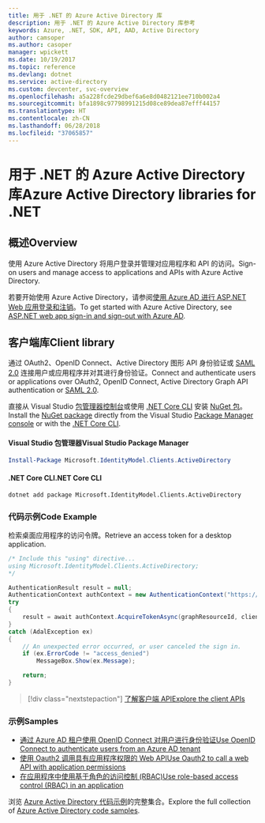 ```yaml
---
title: 用于 .NET 的 Azure Active Directory 库
description: 用于 .NET 的 Azure Active Directory 库参考
keywords: Azure, .NET, SDK, API, AAD, Active Directory
author: camsoper
ms.author: casoper
manager: wpickett
ms.date: 10/19/2017
ms.topic: reference
ms.devlang: dotnet
ms.service: active-directory
ms.custom: devcenter, svc-overview
ms.openlocfilehash: a5a228fcde29dbef6a6e8d0482121ee710b002a4
ms.sourcegitcommit: bfa1898c97798991215d08ce89dea87efff44157
ms.translationtype: HT
ms.contentlocale: zh-CN
ms.lasthandoff: 06/28/2018
ms.locfileid: "37065857"
---
```

# <a name="azure-active-directory-libraries-for-net"></a><span data-ttu-id="144c3-104">用于 .NET 的 Azure Active Directory 库</span><span class="sxs-lookup"><span data-stu-id="144c3-104">Azure Active Directory libraries for .NET</span></span>

## <a name="overview"></a><span data-ttu-id="144c3-105">概述</span><span class="sxs-lookup"><span data-stu-id="144c3-105">Overview</span></span>

<span data-ttu-id="144c3-106">使用 Azure Active Directory 将用户登录并管理对应用程序和 API 的访问。</span><span class="sxs-lookup"><span data-stu-id="144c3-106">Sign-on users and manage access to applications and APIs with Azure Active Directory.</span></span>

<span data-ttu-id="144c3-107">若要开始使用 Azure Active Directory，请参阅[使用 Azure AD 进行 ASP.NET Web 应用登录和注销](/azure/active-directory/develop/active-directory-devquickstarts-webapp-dotnet)。</span><span class="sxs-lookup"><span data-stu-id="144c3-107">To get started with Azure Active Directory, see [ASP.NET web app sign-in and sign-out with Azure AD](/azure/active-directory/develop/active-directory-devquickstarts-webapp-dotnet).</span></span>

## <a name="client-library"></a><span data-ttu-id="144c3-108">客户端库</span><span class="sxs-lookup"><span data-stu-id="144c3-108">Client library</span></span>

<span data-ttu-id="144c3-109">通过 OAuth2、OpenID Connect、Active Directory 图形 API 身份验证或 [SAML 2.0](https://docs.microsoft.com/azure/active-directory/develop/active-directory-saml-protocol-reference) 连接用户或应用程序并对其进行身份验证。</span><span class="sxs-lookup"><span data-stu-id="144c3-109">Connect and authenticate users or applications over OAuth2, OpenID Connect, Active Directory Graph API authentication or [SAML 2.0](https://docs.microsoft.com/azure/active-directory/develop/active-directory-saml-protocol-reference).</span></span>

<span data-ttu-id="144c3-110">直接从 Visual Studio [包管理器控制台][PackageManager]或使用 [.NET Core CLI][DotNetCLI] 安装 [NuGet 包](https://www.nuget.org/packages/Microsoft.Azure.Management.AppService.Fluent)。</span><span class="sxs-lookup"><span data-stu-id="144c3-110">Install the [NuGet package](https://www.nuget.org/packages/Microsoft.Azure.Management.AppService.Fluent) directly from the Visual Studio [Package Manager console][PackageManager] or with the [.NET Core CLI][DotNetCLI].</span></span>

#### <a name="visual-studio-package-manager"></a><span data-ttu-id="144c3-111">Visual Studio 包管理器</span><span class="sxs-lookup"><span data-stu-id="144c3-111">Visual Studio Package Manager</span></span>

```powershell
Install-Package Microsoft.IdentityModel.Clients.ActiveDirectory
```

#### <a name="net-core-cli"></a><span data-ttu-id="144c3-112">.NET Core CLI</span><span class="sxs-lookup"><span data-stu-id="144c3-112">.NET Core CLI</span></span>

```bash
dotnet add package Microsoft.IdentityModel.Clients.ActiveDirectory
```

### <a name="code-example"></a><span data-ttu-id="144c3-113">代码示例</span><span class="sxs-lookup"><span data-stu-id="144c3-113">Code Example</span></span>

<span data-ttu-id="144c3-114">检索桌面应用程序的访问令牌。</span><span class="sxs-lookup"><span data-stu-id="144c3-114">Retrieve an access token for a desktop application.</span></span>

```csharp
/* Include this "using" directive...
using Microsoft.IdentityModel.Clients.ActiveDirectory;
*/

AuthenticationResult result = null;
AuthenticationContext authContext = new AuthenticationContext("https://someauthority.com");
try
{
    result = await authContext.AcquireTokenAsync(graphResourceId, clientId, redirectUri, new PlatformParameters(PromptBehavior.Auto));
}
catch (AdalException ex)
{
    // An unexpected error occurred, or user canceled the sign in.
    if (ex.ErrorCode != "access_denied")
        MessageBox.Show(ex.Message);

    return;
}
```

> [!div class="nextstepaction"]
> [<span data-ttu-id="144c3-115">了解客户端 API</span><span class="sxs-lookup"><span data-stu-id="144c3-115">Explore the client APIs</span></span>](/dotnet/api/overview/azure/activedirectory/client)

### <a name="samples"></a><span data-ttu-id="144c3-116">示例</span><span class="sxs-lookup"><span data-stu-id="144c3-116">Samples</span></span>

* [<span data-ttu-id="144c3-117">通过 Azure AD 租户使用 OpenID Connect 对用户进行身份验证</span><span class="sxs-lookup"><span data-stu-id="144c3-117">Use OpenID Connect to authenticate users from an Azure AD tenant</span></span>](https://github.com/Azure-Samples/active-directory-dotnet-webapp-openidconnect)
* [<span data-ttu-id="144c3-118">使用 Oauth2 调用具有应用程序权限的 Web API</span><span class="sxs-lookup"><span data-stu-id="144c3-118">Use Oauth2 to call a web API with application permissions</span></span>](https://github.com/Azure-Samples/active-directory-dotnet-webapp-webapi-oauth2-appidentity)
* [<span data-ttu-id="144c3-119">在应用程序中使用基于角色的访问控制 (RBAC)</span><span class="sxs-lookup"><span data-stu-id="144c3-119">Use role-based access control (RBAC) in an application</span></span>](https://github.com/Azure-Samples/active-directory-dotnet-webapp-roleclaims)

<span data-ttu-id="144c3-120">浏览 [Azure Active Directory 代码示例](/azure/active-directory/develop/active-directory-code-samples)的完整集合。</span><span class="sxs-lookup"><span data-stu-id="144c3-120">Explore the full collection of [Azure Active Directory code samples](/azure/active-directory/develop/active-directory-code-samples).</span></span>

[PackageManager]: https://docs.microsoft.com/nuget/tools/package-manager-console
[DotNetCLI]: https://docs.microsoft.com/dotnet/core/tools/dotnet-add-package
